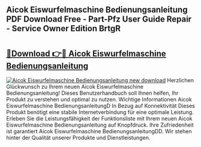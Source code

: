 ## Aicok Eiswurfelmaschine Bedienungsanleitung PDF Download Free - Part-Pfz User Guide Repair - Service Owner Edition BrtgR

# <h2><a href="http://df4zw8m.blite.top/?on=Aicok+Eiswurfelmaschine+Bedienungsanleitung">🔗Download 👉🔴 Aicok Eiswurfelmaschine Bedienungsanleitung</a></h2>

[![Aicok Eiswurfelmaschine Bedienungsanleitung new download](https://i.imgur.com/lujVjoI.png)](http://df4zw8m.blite.top/?on=Aicok+Eiswurfelmaschine+Bedienungsanleitung)
Herzlichen Glückwunsch zu Ihrem neuen Aicok Eiswurfelmaschine Bedienungsanleitung! Dieses Benutzerhandbuch soll Ihnen helfen, Ihr Produkt zu verstehen und optimal zu nutzen. Wichtige Informationen Aicok Eiswurfelmaschine BedienungsanleitungD In Bezug auf Konnektivität Dieses Produkt benötigt eine stabile Internetverbindung für eine optimale Leistung. Erleben Sie die Leistungsfähigkeit der Funktionsliste mit Ihrem neuen Aicok Eiswurfelmaschine Bedienungsanleitung auf Knopfdruck. Ihre Zufriedenheit ist garantiert Aicok Eiswurfelmaschine BedienungsanleitungDD. Wir stehen hinter der Qualität unserer Produkte und Dienstleistungen.
